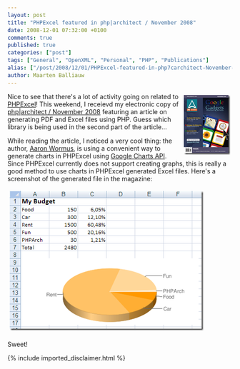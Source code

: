```yaml
---
layout: post
title: "PHPExcel featured in php|architect / November 2008"
date: 2008-12-01 07:32:00 +0100
comments: true
published: true
categories: ["post"]
tags: ["General", "OpenXML", "Personal", "PHP", "Publications"]
alias: ["/post/2008/12/01/PHPExcel-featured-in-php7carchitect-November-2008.aspx", "/post/2008/12/01/phpexcel-featured-in-php7carchitect-november-2008.aspx"]
author: Maarten Balliauw
---
```

<p>
<img style="margin: 5px; border: 0px" src="/images/WindowsLiveWriter/PHPExcelfeaturedinphparchitectNovember20_7DB5/image_3.png" border="0" alt="Cover of php|architect / November 2008" width="104" height="134" align="right" /> Nice to see that there&#39;s a lot of activity going on related to <a href="http://www.phpexcel.net" target="_blank">PHPExcel</a>! This weekend, I receievd my electronic copy of <a href="http://www.phparch.com/c/magazine/issue/86" target="_blank">php|architect / November 2008</a> featuring an article on generating PDF and Excel files using PHP. Guess which library is being used in the second part of the article...
</p>
<p>
While reading the article, I noticed a very cool thing: the author, <a href="http://www.wormus.com/aaron/" target="_blank">Aaron Wormus</a>, is using a convenient way to generate charts in PHPExcel using <a href="http://code.google.com/apis/chart/" target="_blank">Google Charts API</a>. Since PHPExcel currently does not support creating graphs, this is really a good method to use charts in PHPExcel generated Excel files. Here&#39;s a screenshot of the generated file in the magazine:
</p>
<p>
<img style="margin: 5px; border: 0px" src="/images/WindowsLiveWriter/PHPExcelfeaturedinphparchitectNovember20_7DB5/image_6.png" border="0" alt="image" width="434" height="313" />&nbsp;
</p>
<p>
Sweet!
</p>


{% include imported_disclaimer.html %}

